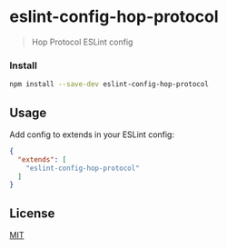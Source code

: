 # eslint-config-hop-protocol

> Hop Protocol ESLint config

### Install

```sh
npm install --save-dev eslint-config-hop-protocol
```

## Usage

Add config to extends in your ESLint config:

```json
{
  "extends": [
    "eslint-config-hop-protocol"
  ]
}
```

## License

[MIT](LICENSE)
